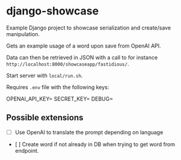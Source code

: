 # django-showcase

Example Django project to showcase serialization and create/save manipulation.

Gets an example usage of a word upon save from OpenAI API.

Data can then be retrieved in JSON with a call to for instance `http://localhost:8000/showcaseapp/fastidious/`.

Start server with `local/run.sh`.

Requires `.env` file with the following keys:

OPENAI_API_KEY=
SECRET_KEY=
DEBUG=

## Possible extensions

- [ ] Use OpenAI to translate the prompt depending on language
- [ ] Create word if not already in DB when trying to get word from endpoint.
